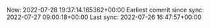 Now: 2022-07-28 19:37:14.165362+00:00 Earliest commit since sync: 2022-07-27 09:00:18+00:00 Last sync: 2022-07-26 16:47:57+00:00
